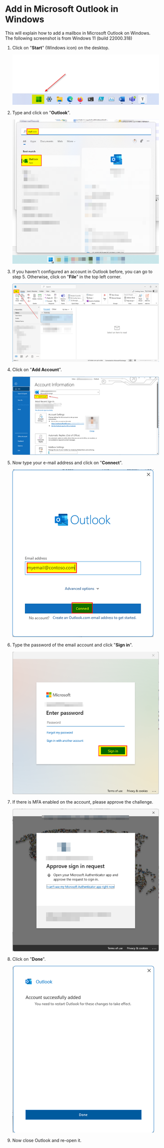 # Add in Microsoft Outlook in Windows

This will explain how to add a mailbox in Microsoft Outlook on Windows. The following screenshot is from Windows 11 (build 22000.318)

1. Click on "**Start**" (Windows icon) on the desktop.

   ![open start](media/open-start.png)

2. Type and click on "**Outlook**".

   ![search after outlook](media/search-outlook.png)

3. If you haven't configured an account in Outlook before, you can go to step 5. Otherwise, click on "**File**" in the top left corner.

   ![open file](media/open-file.png)

4. Click on "**Add Account**".

   ![add account](media/add-account.png)

5. Now type your e-mail address and click on "**Connect**".

   ![type email](media/type-email.png)

6. Type the password of the email account and click "**Sign in**".

   ![type password](media/type-password.png)

7. If there is MFA enabled on the account, please approve the challenge.

   ![approve mfa](media/approve-mfa.png)

8. Click on "**Done**".

   ![successful](media/successfull-added.png)

9. Now close Outlook and re-open it.

